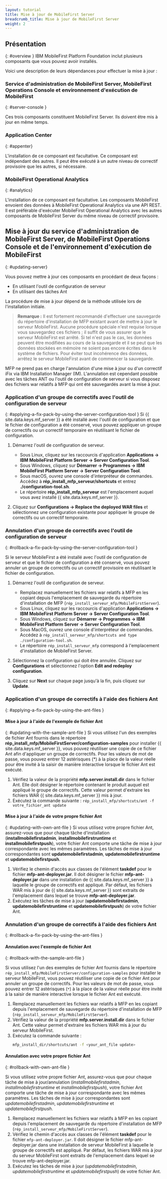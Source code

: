 ```yaml
---
layout: tutorial
title: Mise à jour de MobileFirst Server
breadcrumb_title: Mise à jour de MobileFirst Server
weight: 2
---
```

<!-- NLS_CHARSET=UTF-8 -->
## Présentation
{: #overview }
IBM MobileFirst Platform Foundation inclut plusieurs composants que vous pouvez avoir installés.

Voici une description de leurs dépendances pour effectuer la mise à jour :

### Service d'administration de MobileFirst Server, MobileFirst Operations Console et environnement d'exécution de MobileFirst
{: #server-console }

Ces trois composants constituent MobileFirst Server. Ils doivent être mis à jour en même temps.

### Application Center
{: #appenter}

L'installation de ce composant est facultative. Ce composant est indépendant des autres. Il peut être exécuté à un autre niveau de correctif provisoire que les autres, si nécessaire.

### MobileFirst Operational Analytics
{: #analytics}

L'installation de ce composant est facultative. Les composants MobileFirst envoient des données à MobileFirst Operational Analytics via une API REST. Il est préférable d'exécuter MobileFirst Operational Analytics avec les autres composants de MobileFirst Server du même niveau de correctif provisoire.


## Mise à jour du service d'administration de MobileFirst Server, de MobileFirst Operations Console et de l'environnement d'exécution de MobileFirst
{: #updating-server}

Vous pouvez mettre à jour ces composants en procédant de deux façons :
* En utilisant l'outil de configuration de serveur
* En utilisant des tâches Ant

La procédure de mise à jour dépend de la méthode utilisée lors de l'installation initiale.

>**Remarque :** Il est fortement recommandé d'effectuer une sauvegarde du répertoire d'installation de MFP existant avant de mettre à jour le serveur MobileFirst.
> Aucune procédure spéciale n'est requise lorsque vous sauvegardez ces fichiers ; il suffit de vous assurer que le serveur MobileFirst est arrêté.  Si tel n'est pas le cas, les données peuvent être modifiées au cours de la sauvegarde et il se peut que les données stockées en mémoire ne soient pas encore écrites dans le système de fichiers. Pour éviter tout incohérence des données, arrêtez le serveur MobileFirst avant de commencer la sauvegarde.
>
MFP ne prend pas en charge l'annulation d'une mise à jour ou d'un correctif iFix via IBM Installation Manager (IM). L'annulation est cependant possible avec les tâches ANT ou l'outil de configuration de serveur si vous disposez des fichiers war relatifs à MFP qui ont été sauvegardés avant la mise à jour.
>

<!-- **Note:** Installation Manager(IM) does not support rolling back of an update/iFix. However, rollback is possible using Ant or Server Configuration Tool, if you have the old war files. -->

### Application d'un groupe de correctifs avec l'outil de configuration de serveur
{: #applying-a-fix-pack-by-using-the-server-configuration-tool }
Si {{ site.data.keys.mf_server }} a été installé avec l'outil de configuration et que le fichier de configuration a été conservé, vous pouvez appliquer un groupe de correctifs ou un correctif temporaire en réutilisant le fichier de configuration.

1. Démarrez l'outil de configuration de serveur.
    * Sous Linux, cliquez sur les raccourcis d'application **Applications → IBM MobileFirst Platform Server → Server Configuration Tool**.
    * Sous Windows, cliquez sur **Démarrer → Programmes → IBM MobileFirst Platform Server → Server Configuration Tool**.
    * Sous macOS, ouvrez une console d'interpréteur de commandes. Accédez à **rép\_install\_mfp\_serveur/shortcuts** et entrez **./configuration-tool.sh**.
    * Le répertoire **rép\_install\_mfp\_serveur** est l'emplacement auquel vous avez installé {{ site.data.keys.mf_server }}.

2. Cliquez sur **Configurations → Replace the deployed WAR files** et sélectionnez une configuration existante pour appliquer le groupe de correctifs ou un correctif temporaire.

### Annulation d'un groupe de correctifs avec l'outil de configuration de serveur
{: #rollback-a-fix-pack-by-using-the-server-configuration-tool }

Si le serveur MobileFirst a été installé avec l'outil de configuration de serveur et que le fichier de configuration a été conservé, vous pouvez annuler un groupe de correctifs ou un correctif provisoire en réutilisant le fichier de configuration.

1.  Démarrez l'outil de configuration de serveur.
    * Remplacez manuellement les fichiers war relatifs à MFP en les copiant depuis l'emplacement de sauvegarde du répertoire d'installation de MFP (`rép_install_serveur_mfp/MobileFirstServer`).
    * Sous Linux, cliquez sur les raccourcis d'application **Applications → IBM MobileFirst Platform Server → Server Configuration Tool**.
    * Sous Windows, cliquez sur **Démarrer → Programmes → IBM MobileFirst Platform Server → Server Configuration Tool**.
    * Sous MacOS, ouvrez une console d'interpréteur de commandes. Accédez à `rép_install_serveur_mfp/shortcuts and type ./configuration-tool.sh`.
    * Le répertoire `rép_install_serveur_mfp` correspond à l'emplacement d'installation de MobileFirst Server.

2.  Sélectionnez la configuration qui doit être annulée. Cliquez sur **Configurations** et sélectionnez l'option **Edit and redeploy configuration**.

3.  Cliquez sur **Next** sur chaque page jusqu'à la fin, puis cliquez sur **Update**.


### Application d'un groupe de correctifs à l'aide des fichiers Ant
{: #applying-a-fix-pack-by-using-the-ant-files }

#### Mise à jour à l'aide de l'exemple de fichier Ant
{: #updating-with-the-sample-ant-file }
Si vous utilisez l'un des exemples de fichier Ant fournis dans le répertoire **rép\_install\_mfp/MobileFirstServer/configuration-samples** pour installer {{ site.data.keys.mf_server }}, vous pouvez réutiliser une copie de ce fichier Ant afin d'appliquer un groupe de correctifs. Pour les valeurs de mot de passe, vous pouvez entrer 12 astérisques (\*) à la place de la valeur réelle pour être invité à la saisir de manière interactive lorsque le fichier Ant est exécuté.

1. Vérifiez la valeur de la propriété **mfp.server.install.dir** dans le fichier Ant. Elle doit désigner le répertoire contenant le produit auquel est appliqué le groupe de correctifs. Cette valeur permet d'extraire les fichiers WAR {{ site.data.keys.mf_server }} mis à jour.
2. Exécutez la commande suivante : `rép_install_mfp/shortcuts/ant -f votre_fichier_ant update`

#### Mise à jour à l'aide de votre propre fichier Ant
{: #updating-with-own-ant-file }
Si vous utilisez votre propre fichier Ant, assurez-vous que pour chaque tâche d'installation (**installmobilefirstadmin**, **installmobilefirstruntime** et **installmobilefirstpush**), votre fichier Ant comporte une tâche de mise à jour correspondante avec les mêmes paramètres. Les tâches de mise à jour correspondantes sont **updatemobilefirstadmin**, **updatemobilefirstruntime** et **updatemobilefirstpush**.

1. Vérifiez le chemin d'accès aux classes de l'élément **taskdef** pour le fichier **mfp-ant-deployer.jar**. Il doit désigner le fichier **mfp-ant-deployer.jar** dans une installation de {{ site.data.keys.mf_server }} à laquelle le groupe de correctifs est appliqué. Par défaut, les fichiers WAR mis à jour de {{ site.data.keys.mf_server }} sont extraits de l'emplacement dans lequel se trouve **mfp-ant-deployer.jar**.
2. Exécutez les tâches de mise à jour (**updatemobilefirstadmin**, **updatemobilefirstruntime** et **updatemobilefirstpush**) de votre fichier Ant.

### Annulation d'un groupe de correctifs à l'aide des fichiers Ant
{: #rollback-a-fix-pack-by-using-the-ant-files }

#### Annulation avec l'exemple de fichier Ant
{: #rollback-with-the-sample-ant-file }

Si vous utilisez l'un des exemples de fichier Ant fournis dans le répertoire `rép_install_mfp/MobileFirstServer/configuration-samples` pour installer le serveur MobileFirst, vous pouvez réutiliser une copie de ce fichier Ant pour annuler un groupe de correctifs. Pour les valeurs de mot de passe, vous pouvez entrer 12 astérisques (`*`) à la place de la valeur réelle pour être invité à la saisir de manière interactive lorsque le fichier Ant est exécuté.

1.  Remplacez manuellement les fichiers war relatifs à MFP en les copiant depuis l'emplacement de sauvegarde du répertoire d'installation de MFP (`rép_install_serveur_mfp/MobileFirstServer`).
2.  Vérifiez la valeur de la propriété **mfp.server.install.dir** dans le fichier Ant. Cette valeur permet d'extraire les fichiers WAR mis à jour du serveur MobileFirst.
3.  Exécutez la commande suivante :
    ```bash
    mfp_install_dir/shortcuts/ant -f <your_ant_file update>
    ```

#### Annulation avec votre propre fichier Ant
{: #rollback-with-own-ant-file }

Si vous utilisez votre propre fichier Ant, assurez-vous que pour chaque tâche de mise à jour/annulation (*installmobilefirstadmin*, *installmobilefirstruntime* et *installmobilefirstpush*), votre fichier Ant comporte une tâche de mise à jour correspondante avec les mêmes paramètres. Les tâches de mise à jour correspondantes sont *updatemobilefirstadmin*, *updatemobilefirstruntime* et *updatemobilefirstpush*.

1.  Remplacez manuellement les fichiers war relatifs à MFP en les copiant depuis l'emplacement de sauvegarde du répertoire d'installation de MFP (`rép_install_serveur_mfp/MobileFirstServer`).
2.  Vérifiez le chemin d'accès aux classes de l'élément **taskdef** pour le fichier `mfp-ant-deployer.jar`. Il doit désigner le fichier mfp-ant-deployer.jar dans une installation de serveur MobileFirst à laquelle le groupe de correctifs est appliqué. Par défaut, les fichiers WAR mis à jour du serveur MobileFirst sont extraits de l'emplacement dans lequel se trouve mfp-ant-deployer.jar.
3.  Exécutez les tâches de mise à jour (*updatemobilefirstadmin*, *updatemobilefirstruntime* et *updatemobilefirstpush*) de votre fichier Ant.
